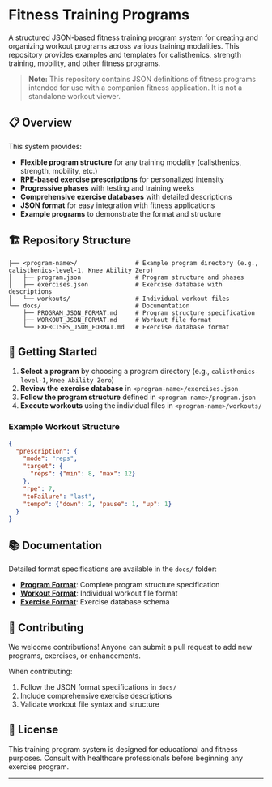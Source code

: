 # Fitness Training Programs

A structured JSON-based fitness training program system for creating and organizing workout programs across various training modalities. This repository provides examples and templates for calisthenics, strength training, mobility, and other fitness programs.

> **Note:** This repository contains JSON definitions of fitness programs intended for use with a companion fitness application. It is not a standalone workout viewer.

## 📋 Overview

This system provides:
- **Flexible program structure** for any training modality (calisthenics, strength, mobility, etc.)
- **RPE-based exercise prescriptions** for personalized intensity
- **Progressive phases** with testing and training weeks
- **Comprehensive exercise databases** with detailed descriptions
- **JSON format** for easy integration with fitness applications
- **Example programs** to demonstrate the format and structure

## 🏗️ Repository Structure

```
├── <program-name>/                # Example program directory (e.g., calisthenics-level-1, Knee Ability Zero)
│   ├── program.json               # Program structure and phases
│   ├── exercises.json             # Exercise database with descriptions
│   └── workouts/                  # Individual workout files
└── docs/                          # Documentation
    ├── PROGRAM_JSON_FORMAT.md     # Program structure specification
    ├── WORKOUT_JSON_FORMAT.md     # Workout file format
    └── EXERCISES_JSON_FORMAT.md   # Exercise database format
```

## 🚀 Getting Started

1. **Select a program** by choosing a program directory (e.g., `calisthenics-level-1`, `Knee Ability Zero`)
2. **Review the exercise database** in `<program-name>/exercises.json`
3. **Follow the program structure** defined in `<program-name>/program.json`
4. **Execute workouts** using the individual files in `<program-name>/workouts/`

### Example Workout Structure
```json
{
  "prescription": {
    "mode": "reps",
    "target": {
      "reps": {"min": 8, "max": 12}
    },
    "rpe": 7,
    "toFailure": "last",
    "tempo": {"down": 2, "pause": 1, "up": 1}
  }
}
```

## 📚 Documentation

Detailed format specifications are available in the `docs/` folder:

- **[Program Format](docs/PROGRAM_JSON_FORMAT.md)**: Complete program structure specification
- **[Workout Format](docs/WORKOUT_JSON_FORMAT.md)**: Individual workout file format
- **[Exercise Format](docs/EXERCISES_JSON_FORMAT.md)**: Exercise database schema


## 🤝 Contributing

We welcome contributions! Anyone can submit a pull request to add new programs, exercises, or enhancements.

When contributing:
1. Follow the JSON format specifications in `docs/`
2. Include comprehensive exercise descriptions
3. Validate workout file syntax and structure

## 📄 License

This training program system is designed for educational and fitness purposes. Consult with healthcare professionals before beginning any exercise program.

---